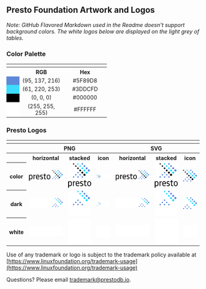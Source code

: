 ## Presto Foundation Artwork and Logos

*Note: GitHub Flavored Markdown used in the Readme doesn't support background colors. The white logos below are displayed on the light grey of tables.*

### Color Palette


<table style="text-align:center">
	<tr>
		<th colspan=3>
	</tr>
		<th width="20"></th>
		<th width="100">RGB</th>
		<th width="100">Hex</th>
	</tr>
		<td style="background-color:#5F89D8">&nbsp;</td>
		<td>(95, 137, 216)</td>
		<td>#5F89D8</td>
	</tr>
	</tr>
		<td style="background-color:#3DDCFD">&nbsp;</td>
		<td>(61, 220, 253)</td>
		<td>#3DDCFD </td>
	</tr>
	</tr>
		<td style="background-color:#000000">&nbsp;</td>
		<td>(0, 0, 0)</td>
		<td>#000000</td>
	</tr>
	</tr>
		<td style="background-color:#FFFFFF">&nbsp;</td>
		<td>(255, 255, 255)</td>
		<td>#FFFFFF</td>
	</tr>
</table>


### Presto Logos

<table>
    <tr>
    	<th colspan="7"></th>
    </tr>
    <tr>
        <th></th>
        <th colspan="3">PNG</th>
        <th colspan="3">SVG</th>
    </tr>
    <tr>
        <th></th>
        <th>horizontal</th>
        <th>stacked</th>
        <th>icon</th>
        <th>horizontal</th>
        <th>stacked</th>
        <th>icon</th>
    </tr>
    <tr>
        <th>color</th>
        <td><img src="/Presto_Foundation/horizontal/color/presto-logo.png" width="200"></td>
        <td><img src="/Presto_Foundation/stacked/color/presto-logo-stacked.png" width="95"></td>
        <td><img src="/Presto_Foundation/icon/color/presto-icon.png" width="75"></td>
        <td><img src="/Presto_Foundation/horizontal/color/presto-logo.svg" width="200"></td>
        <td><img src="/Presto_Foundation/stacked/color/presto-logo-stacked.svg" width="95"></td>
        <td><img src="/Presto_Foundation/icon/color/presto-icon.svg" width="75"></td>
    </tr>
    <tr>
        <th>dark</th>
        <td><img src="/Presto_Foundation/horizontal/dark/presto-logo-dark.png" width="200"></td>
        <td><img src="/Presto_Foundation/stacked/dark/presto-logo-stacked-dark.png" width="95"></td>
        <td><img src="/Presto_Foundation/icon/dark/presto-icon-dark.png" width="75"></td>
        <td><img src="/Presto_Foundation/horizontal/dark/presto-logo-dark.svg" width="200"></td>
        <td><img src="/Presto_Foundation/stacked/dark/presto-logo-stacked-dark.svg" width="95"></td>
        <td><img src="/Presto_Foundation/icon/dark/presto-icon-dark.svg" width="75"></td>
    </tr>
    <tr>
        <th>white</th>
        <td><img src="/Presto_Foundation/horizontal/white/presto-logo-white.png" width="200"></td>
        <td><img src="/Presto_Foundation/stacked/white/presto-logo-stacked-white.png" width="95"></td>
        <td><img src="/Presto_Foundation/icon/white/presto-icon-white.png" width="75"></td>
        <td><img src="/Presto_Foundation/horizontal/white/presto-logo-white.svg" width="200"></td>
        <td><img src="/Presto_Foundation/stacked/white/presto-logo-stacked-white.svg" width="95"></td>
        <td><img src="/Presto_Foundation/icon/white/presto-icon-white.svg" width="75"></td>
    </tr>
</table>

Use of any trademark or logo is subject to the trademark policy available at [https://www.linuxfoundation.org/trademark-usage](https://www.linuxfoundation.org/trademark-usage)

Questions? Please email [trademark@prestodb.io](mailto:trademark@prestodb.io).
